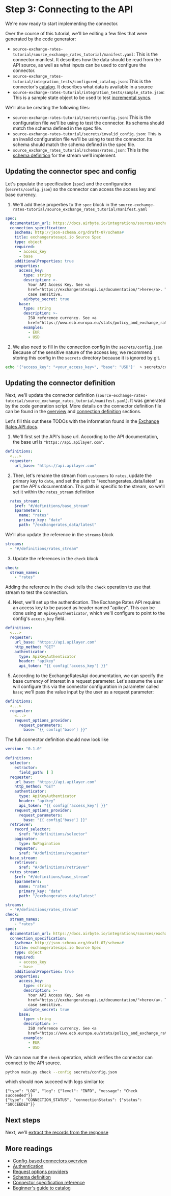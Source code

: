 # Step 3: Connecting to the API

We're now ready to start implementing the connector.

Over the course of this tutorial, we'll be editing a few files that were generated by the code generator:

- `source-exchange-rates-tutorial/source_exchange_rates_tutorial/manifest.yaml`: This is the connector manifest. It describes how the data should be read from the API source, as well as what inputs can be used to configure the connector.
- `source-exchange_rates-tutorial/integration_tests/configured_catalog.json`: This is the connector's [catalog](../../../understanding-airbyte/beginners-guide-to-catalog.md). It describes what data is available in a source
- `source-exchange-rates-tutorial/integration_tests/sample_state.json`: This is a sample state object to be used to test [incremental syncs](../../cdk-python/incremental-stream.md).

We'll also be creating the following files:

- `source-exchange-rates-tutorial/secrets/config.json`: This is the configuration file we'll be using to test the connector. Its schema should match the schema defined in the spec file.
- `source-exchange-rates-tutorial/secrets/invalid_config.json`: This is an invalid configuration file we'll be using to test the connector. Its schema should match the schema defined in the spec file.
- `source_exchange_rates_tutorial/schemas/rates.json`: This is the [schema definition](../../cdk-python/schemas.md) for the stream we'll implement.

## Updating the connector spec and config

Let's populate the specification (`spec`) and the configuration (`secrets/config.json`) so the connector can access the access key and base currency.

1. We'll add these properties to the `spec` block in the `source-exchange-rates-tutorial/source_exchange_rates_tutorial/manifest.yaml`

```yaml
spec: 
  documentation_url: https://docs.airbyte.io/integrations/sources/exchangeratesapi
  connection_specification:
    $schema: http://json-schema.org/draft-07/schema#
    title: exchangeratesapi.io Source Spec
    type: object
    required:
      - access_key
      - base
    additionalProperties: true
    properties:
      access_key:
        type: string
        description: >-
          Your API Access Key. See <a
          href="https://exchangeratesapi.io/documentation/">here</a>. The key is
          case sensitive.
        airbyte_secret: true
      base:
        type: string
        description: >-
          ISO reference currency. See <a
          href="https://www.ecb.europa.eu/stats/policy_and_exchange_rates/euro_reference_exchange_rates/html/index.en.html">here</a>.
        examples:
          - EUR
          - USD
```

2. We also need to fill in the connection config in the `secrets/config.json`
   Because of the sensitive nature of the access key, we recommend storing this config in the `secrets` directory because it is ignored by git.

```bash
echo '{"access_key": "<your_access_key>", "base": "USD"}'  > secrets/config.json
```

## Updating the connector definition

Next, we'll update the connector definition (`source-exchange-rates-tutorial/source_exchange_rates_tutorial/manifest.yaml`). It was generated by the code generation script.
More details on the connector definition file can be found in the [overview](../low-code-cdk-overview.md) and [connection definition](../understanding-the-yaml-file/yaml-overview.md) sections.

Let's fill this out these TODOs with the information found in the [Exchange Rates API docs](https://apilayer.com/marketplace/exchangerates_data-api).

1. We'll first set the API's base url. According to the API documentation, the base url is `"https://api.apilayer.com"`.

```yaml
definitions:
  <...>
  requester:
    url_base: "https://api.apilayer.com"
```

2. Then, let's rename the stream from `customers` to `rates`, update the primary key to `date`, and set the path to "/exchangerates_data/latest" as per the API's documentation. This path is specific to the stream, so we'll set it within the `rates_stream` definition

```yaml
  rates_stream:
    $ref: "#/definitions/base_stream"
    $parameters:
      name: "rates"
      primary_key: "date"
      path: "/exchangerates_data/latest"
```

We'll also update the reference in the `streams` block

```yaml
streams:
  - "#/definitions/rates_stream"
```

3. Update the references in the `check` block

```yaml
check:
  stream_names:
    - "rates"
```

Adding the reference in the `check` tells the `check` operation to use that stream to test the connection.

4. Next, we'll set up the authentication.
   The Exchange Rates API requires an access key to be passed as header named "apikey".
   This can be done using an `ApiKeyAuthenticator`, which we'll configure to point to the config's `access_key` field.

```yaml
definitions:
  <...>
  requester:
    url_base: "https://api.apilayer.com"
    http_method: "GET"
    authenticator:
      type: ApiKeyAuthenticator
      header: "apikey"
      api_token: "{{ config['access_key'] }}"
```

5. According to the ExchangeRatesApi documentation, we can specify the base currency of interest in a request parameter. Let's assume the user will configure this via the connector configuration in parameter called `base`; we'll pass the value input by the user as a request parameter:

```yaml
definitions:
  <...>
  requester:
    <...>
    request_options_provider:
      request_parameters:
        base: "{{ config['base'] }}"
```

The full connector definition should now look like

```yaml
version: "0.1.0"

definitions:
  selector:
    extractor:
      field_path: [ ]
  requester:
    url_base: "https://api.apilayer.com"
    http_method: "GET"
    authenticator:
      type: ApiKeyAuthenticator
      header: "apikey"
      api_token: "{{ config['access_key'] }}"
    request_options_provider:
      request_parameters:
        base: "{{ config['base'] }}"
  retriever:
    record_selector:
      $ref: "#/definitions/selector"
    paginator:
      type: NoPagination
    requester:
      $ref: "#/definitions/requester"
  base_stream:
    retriever:
      $ref: "#/definitions/retriever"
  rates_stream:
    $ref: "#/definitions/base_stream"
    $parameters:
      name: "rates"
      primary_key: "date"
      path: "/exchangerates_data/latest"

streams:
  - "#/definitions/rates_stream"
check:
  stream_names:
    - "rates"
spec: 
  documentation_url: https://docs.airbyte.io/integrations/sources/exchangeratesapi
  connection_specification:
    $schema: http://json-schema.org/draft-07/schema#
    title: exchangeratesapi.io Source Spec
    type: object
    required:
      - access_key
      - base
    additionalProperties: true
    properties:
      access_key:
        type: string
        description: >-
          Your API Access Key. See <a
          href="https://exchangeratesapi.io/documentation/">here</a>. The key is
          case sensitive.
        airbyte_secret: true
      base:
        type: string
        description: >-
          ISO reference currency. See <a
          href="https://www.ecb.europa.eu/stats/policy_and_exchange_rates/euro_reference_exchange_rates/html/index.en.html">here</a>.
        examples:
          - EUR
          - USD
```

We can now run the `check` operation, which verifies the connector can connect to the API source.

```bash
python main.py check --config secrets/config.json
```

which should now succeed with logs similar to:

```
{"type": "LOG", "log": {"level": "INFO", "message": "Check succeeded"}}
{"type": "CONNECTION_STATUS", "connectionStatus": {"status": "SUCCEEDED"}}
```

## Next steps

Next, we'll [extract the records from the response](4-reading-data.md)

## More readings

- [Config-based connectors overview](../low-code-cdk-overview.md)
- [Authentication](../understanding-the-yaml-file/authentication.md)
- [Request options providers](../understanding-the-yaml-file/request-options.md)
- [Schema definition](../../cdk-python/schemas.md)
- [Connector specification reference](../../connector-specification-reference.md)
- [Beginner's guide to catalog](../../../understanding-airbyte/beginners-guide-to-catalog.md)